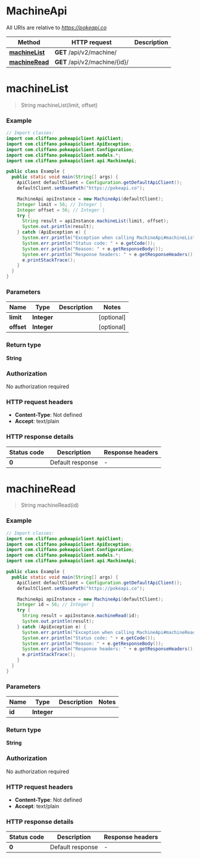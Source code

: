 # MachineApi

All URIs are relative to *https://pokeapi.co*

| Method | HTTP request | Description |
|------------- | ------------- | -------------|
| [**machineList**](MachineApi.md#machineList) | **GET** /api/v2/machine/ |  |
| [**machineRead**](MachineApi.md#machineRead) | **GET** /api/v2/machine/{id}/ |  |


<a name="machineList"></a>
# **machineList**
> String machineList(limit, offset)



### Example
```java
// Import classes:
import com.cliffano.pokeapiclient.ApiClient;
import com.cliffano.pokeapiclient.ApiException;
import com.cliffano.pokeapiclient.Configuration;
import com.cliffano.pokeapiclient.models.*;
import com.cliffano.pokeapiclient.api.MachineApi;

public class Example {
  public static void main(String[] args) {
    ApiClient defaultClient = Configuration.getDefaultApiClient();
    defaultClient.setBasePath("https://pokeapi.co");

    MachineApi apiInstance = new MachineApi(defaultClient);
    Integer limit = 56; // Integer | 
    Integer offset = 56; // Integer | 
    try {
      String result = apiInstance.machineList(limit, offset);
      System.out.println(result);
    } catch (ApiException e) {
      System.err.println("Exception when calling MachineApi#machineList");
      System.err.println("Status code: " + e.getCode());
      System.err.println("Reason: " + e.getResponseBody());
      System.err.println("Response headers: " + e.getResponseHeaders());
      e.printStackTrace();
    }
  }
}
```

### Parameters

| Name | Type | Description  | Notes |
|------------- | ------------- | ------------- | -------------|
| **limit** | **Integer**|  | [optional] |
| **offset** | **Integer**|  | [optional] |

### Return type

**String**

### Authorization

No authorization required

### HTTP request headers

 - **Content-Type**: Not defined
 - **Accept**: text/plain

### HTTP response details
| Status code | Description | Response headers |
|-------------|-------------|------------------|
| **0** | Default response |  -  |

<a name="machineRead"></a>
# **machineRead**
> String machineRead(id)



### Example
```java
// Import classes:
import com.cliffano.pokeapiclient.ApiClient;
import com.cliffano.pokeapiclient.ApiException;
import com.cliffano.pokeapiclient.Configuration;
import com.cliffano.pokeapiclient.models.*;
import com.cliffano.pokeapiclient.api.MachineApi;

public class Example {
  public static void main(String[] args) {
    ApiClient defaultClient = Configuration.getDefaultApiClient();
    defaultClient.setBasePath("https://pokeapi.co");

    MachineApi apiInstance = new MachineApi(defaultClient);
    Integer id = 56; // Integer | 
    try {
      String result = apiInstance.machineRead(id);
      System.out.println(result);
    } catch (ApiException e) {
      System.err.println("Exception when calling MachineApi#machineRead");
      System.err.println("Status code: " + e.getCode());
      System.err.println("Reason: " + e.getResponseBody());
      System.err.println("Response headers: " + e.getResponseHeaders());
      e.printStackTrace();
    }
  }
}
```

### Parameters

| Name | Type | Description  | Notes |
|------------- | ------------- | ------------- | -------------|
| **id** | **Integer**|  | |

### Return type

**String**

### Authorization

No authorization required

### HTTP request headers

 - **Content-Type**: Not defined
 - **Accept**: text/plain

### HTTP response details
| Status code | Description | Response headers |
|-------------|-------------|------------------|
| **0** | Default response |  -  |

